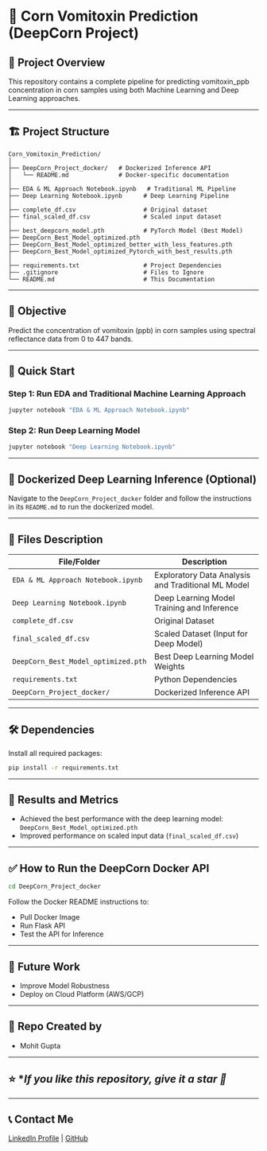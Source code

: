 # 🌽 Corn Vomitoxin Prediction (DeepCorn Project)

## 📝 **Project Overview**
This repository contains a complete pipeline for predicting vomitoxin_ppb concentration in corn samples using both Machine Learning and Deep Learning approaches.

---

## 🏗️ **Project Structure**
```
Corn_Vomitoxin_Prediction/
│
├── DeepCorn_Project_docker/   # Dockerized Inference API
│   └── README.md              # Docker-specific documentation
│
├── EDA & ML Approach Notebook.ipynb   # Traditional ML Pipeline
├── Deep Learning Notebook.ipynb      # Deep Learning Pipeline
│
├── complete_df.csv                   # Original dataset
├── final_scaled_df.csv               # Scaled input dataset
│
├── best_deepcorn_model.pth           # PyTorch Model (Best Model)
├── DeepCorn_Best_Model_optimized.pth    
├── DeepCorn_Best_Model_optimized_better_with_less_features.pth
├── DeepCorn_Best_Model_optimized_Pytorch_with_best_results.pth
│
├── requirements.txt                  # Project Dependencies
├── .gitignore                        # Files to Ignore
└── README.md                         # This Documentation
```

---

## 🎯 **Objective**
Predict the concentration of vomitoxin (ppb) in corn samples using spectral reflectance data from 0 to 447 bands.

---

## 🚀 **Quick Start**

### Step 1: Run EDA and Traditional Machine Learning Approach
```bash
jupyter notebook "EDA & ML Approach Notebook.ipynb"
```

### Step 2: Run Deep Learning Model
```bash
jupyter notebook "Deep Learning Notebook.ipynb"
```

---

## 🐋 **Dockerized Deep Learning Inference (Optional)**

Navigate to the `DeepCorn_Project_docker` folder and follow the instructions in its `README.md` to run the dockerized model.

---

## 📂 **Files Description**

| File/Folder                 | Description                                      |
|-------------------|----------------------------------------------------|
| `EDA & ML Approach Notebook.ipynb` | Exploratory Data Analysis and Traditional ML Model |
| `Deep Learning Notebook.ipynb`    | Deep Learning Model Training and Inference |
| `complete_df.csv`             | Original Dataset |
| `final_scaled_df.csv`        | Scaled Dataset (Input for Deep Model) |
| `DeepCorn_Best_Model_optimized.pth` | Best Deep Learning Model Weights |
| `requirements.txt`         | Python Dependencies |
| `DeepCorn_Project_docker/`| Dockerized Inference API |

---

## 🛠️ **Dependencies**

Install all required packages:
```bash
pip install -r requirements.txt
```

---

## 🛑 **Results and Metrics**
- Achieved the best performance with the deep learning model: `DeepCorn_Best_Model_optimized.pth`
- Improved performance on scaled input data (`final_scaled_df.csv`)

---

## ✅ **How to Run the DeepCorn Docker API**

```bash
cd DeepCorn_Project_docker
```

Follow the Docker README instructions to:
- Pull Docker Image
- Run Flask API
- Test the API for Inference

---

## 🌟 **Future Work**
- Improve Model Robustness
- Deploy on Cloud Platform (AWS/GCP)

---

## 🌟 **Repo Created by**
- Mohit Gupta

---

## ⭐️ **If you like this repository, give it a star 🌟*

---

## 📞 **Contact Me**
[LinkedIn Profile](https://www.linkedin.com/in/mohitgupta012/) | [GitHub](https://github.com/MohitGupta0123)
